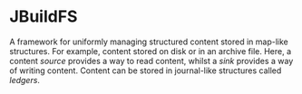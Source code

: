 # JBuildFS

A framework for uniformly managing structured content stored in map-like structures.  For example, content stored on disk or in an archive file.  Here, a content _source_ provides a way to read content, whilst a _sink_ provides a way of writing content.  Content can be stored in journal-like structures called _ledgers_.
